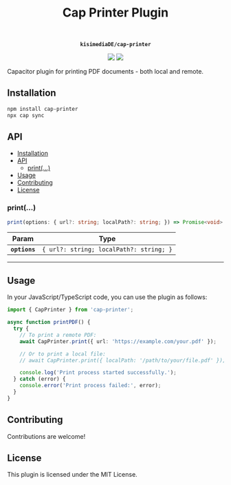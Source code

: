 <h1 align="center">Cap Printer Plugin</h1><br>
<p align="center"><strong><code>kisimediaDE/cap-printer</code></strong></p>
<p align="center">
  <img src="https://img.shields.io/maintenance/yes/2025?style=for-the-badge" />
  <a href="https://www.npmjs.com/package/cap-printer"><img src="https://img.shields.io/npm/dw/cap-printer?style=for-the-badge" /></a>
</p>
<p align="center">

Capacitor plugin for printing PDF documents - both local and remote.

</p>

## Installation

```bash
npm install cap-printer
npx cap sync
```

## API

- [Installation](#installation)
- [API](#api)
  - [print(...)](#print)
- [Usage](#usage)
- [Contributing](#contributing)
- [License](#license)

<docgen-api>
<!--Update the source file JSDoc comments and rerun docgen to update the docs below-->

### print(...)

```typescript
print(options: { url?: string; localPath?: string; }) => Promise<void>
```

| Param         | Type                                               |
| ------------- | -------------------------------------------------- |
| **`options`** | <code>{ url?: string; localPath?: string; }</code> |

---

</docgen-api>

## Usage

In your JavaScript/TypeScript code, you can use the plugin as follows:

```typescript
import { CapPrinter } from 'cap-printer';

async function printPDF() {
  try {
    // To print a remote PDF:
    await CapPrinter.print({ url: 'https://example.com/your.pdf' });

    // Or to print a local file:
    // await CapPrinter.print({ localPath: '/path/to/your/file.pdf' });

    console.log('Print process started successfully.');
  } catch (error) {
    console.error('Print process failed:', error);
  }
}
```

## Contributing

Contributions are welcome!

## License

This plugin is licensed under the MIT License.
